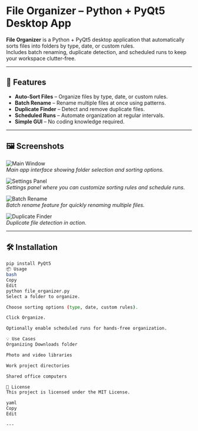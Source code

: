 # File Organizer – Python + PyQt5 Desktop App

**File Organizer** is a Python + PyQt5 desktop application that automatically sorts files into folders by type, date, or custom rules.  
Includes batch renaming, duplicate detection, and scheduled runs to keep your workspace clutter-free.

---

## 🚀 Features
- **Auto-Sort Files** – Organize files by type, date, or custom rules.
- **Batch Rename** – Rename multiple files at once using patterns.
- **Duplicate Finder** – Detect and remove duplicate files.
- **Scheduled Runs** – Automate organization at regular intervals.
- **Simple GUI** – No coding knowledge required.

---

## 🖼️ Screenshots

![Main Window](images/file_organizer.png)  
*Main app interface showing folder selection and sorting options.*

![Settings Panel](images/file_organizer2.png)  
*Settings panel where you can customize sorting rules and schedule runs.*

![Batch Rename](images/file_organizer4.png)  
*Batch rename feature for quickly renaming multiple files.*

![Duplicate Finder](images/file_organizer3.png)  
*Duplicate file detection in action.*

---

## 🛠️ Installation
```bash
pip install PyQt5
📦 Usage
bash
Copy
Edit
python file_organizer.py
Select a folder to organize.

Choose sorting options (type, date, custom rules).

Click Organize.

Optionally enable scheduled runs for hands-free organization.

💡 Use Cases
Organizing Downloads folder

Photo and video libraries

Work project directories

Shared office computers

📜 License
This project is licensed under the MIT License.

yaml
Copy
Edit

---


